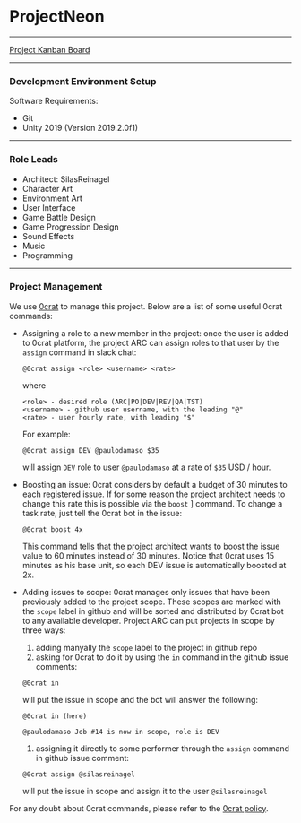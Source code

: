 # ProjectNeon

----

[Project Kanban Board](https://zube.io/enigmadragons/projectneon/w/neon-all/kanban)

----

### Development Environment Setup

Software Requirements:
- Git
- Unity 2019 (Version 2019.2.0f1)

----

### Role Leads

- Architect: SilasReinagel
- Character Art
- Environment Art
- User Interface
- Game Battle Design
- Game Progression Design
- Sound Effects
- Music
- Programming

----

### Project Management

We use [0crat](https://www.0crat.com) to manage this project.  Below are a list of some useful 0crat
commands:

- Assigning a role to a new member in the project: once the user is added to 0crat platform, the project 
ARC can assign roles to that user by the `assign` command in slack chat:
    ```
    @0crat assign <role> <username> <rate>
    ```
    where
    ```
    <role> - desired role (ARC|PO|DEV|REV|QA|TST)
    <username> - github user username, with the leading "@"
    <rate> - user hourly rate, with leading "$"
    ```
    For example:
    ```
    @0crat assign DEV @paulodamaso $35
    ```
    will assign `DEV` role to user `@paulodamaso` at a rate of `$35` USD / hour.
    
- Boosting an issue: 0crat considers by default a budget of 30 minutes to each registered issue. If
for some reason the project architect needs to change this rate this is possible via the `boost` ]
command. To change a task rate, just tell the 0crat bot in the issue:
    ```
    @0crat boost 4x
    ``` 
    This command tells that the project architect wants to boost the issue value to 60 minutes instead 
    of 30 minutes. Notice that 0crat uses 15 minutes as his base unit, so each DEV issue is 
    automatically boosted at 2x.

- Adding issues to scope: 0crat manages only issues that have been previously added to the project 
scope. These scopes are marked with the `scope` label in github and will be sorted and distributed 
by 0crat bot to any available developer. Project ARC can put projects in scope by three ways:

    1. adding manyally the `scope` label to the project in github repo
    1. asking for 0crat to do it by using the `in` command in the github issue comments:
    ```
    @0crat in
    ```
    will put the issue in scope and the bot will answer the following:
    ```
    @0crat in (here)

    @paulodamaso Job #14 is now in scope, role is DEV
    ```
    1. assigning it directly to some performer through the `assign` command in github issue comment:
    ```
    @0crat assign @silasreinagel
    ```
    will put the issue in scope and assign it to the user `@silasreinagel`
    
 For any doubt about 0crat commands, please refer to the [0crat policy](http://www.zerocracy.com/policy.html).